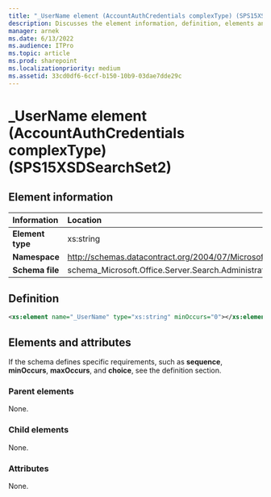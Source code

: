 ```yaml
---
title: "_UserName element (AccountAuthCredentials complexType) (SPS15XSDSearchSet2)"
description: Discusses the element information, definition, elements and attributes for _UserName element (AccountAuthCredentials complexType) (SPS15XSDSearchSet2).
manager: arnek
ms.date: 6/13/2022
ms.audience: ITPro
ms.topic: article
ms.prod: sharepoint
ms.localizationpriority: medium
ms.assetid: 33cd0df6-6ccf-b150-10b9-03dae7dde29c
---
```


# _UserName element (AccountAuthCredentials complexType) (SPS15XSDSearchSet2)

## Element information

|Information|Location|
|:-----|:-----|
|**Element type**  </br>  |xs:string   </br>  |
|**Namespace**  </br>  |http://schemas.datacontract.org/2004/07/Microsoft.Office.Server.Search.Administration   </br>  |
|**Schema file**  </br>  |schema_Microsoft.Office.Server.Search.Administration.xsd   </br>  |
   
## Definition

```XML
<xs:element name="_UserName" type="xs:string" minOccurs="0"></xs:element>

```

## Elements and attributes

If the schema defines specific requirements, such as **sequence**, **minOccurs**, **maxOccurs**, and **choice**, see the definition section. 
  
### Parent elements

None.
  
### Child elements

None.
  
### Attributes

None.
  